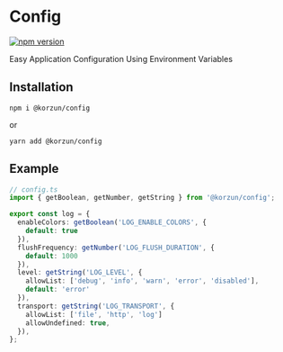 # Config

[![npm version](https://badge.fury.io/js/@korzun%2Fconfig.svg)](https://badge.fury.io/js/@korzun%2Fconfig)

Easy Application Configuration Using Environment Variables

## Installation

```shell
npm i @korzun/config
```

or

```shell
yarn add @korzun/config
```

## Example

```ts
// config.ts
import { getBoolean, getNumber, getString } from '@korzun/config';

export const log = {
  enableColors: getBoolean('LOG_ENABLE_COLORS', {
    default: true
  }),
  flushFrequency: getNumber('LOG_FLUSH_DURATION', {
    default: 1000
  }), 
  level: getString('LOG_LEVEL', {
    allowList: ['debug', 'info', 'warn', 'error', 'disabled'],
    default: 'error'
  }),
  transport: getString('LOG_TRANSPORT', {
    allowList: ['file', 'http', 'log']
    allowUndefined: true,
  }),
};
```
